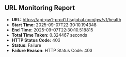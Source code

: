 ## URL Monitoring Report

- **URL:** https://api-gw1-prod1.fisglobal.com/gw/v1/health
- **Start Time:** 2025-09-07T22:30:10.194348
- **End Time:** 2025-09-07T22:30:10.518815
- **Total Time Taken:** 0.324467 seconds
- **HTTP Status Code:** 403
- **Status:** Failure
- **Failure Reason:** HTTP Status Code: 403
